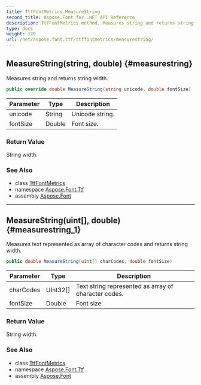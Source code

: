 ```yaml
---
title: TtfFontMetrics.MeasureString
second_title: Aspose.Font for .NET API Reference
description: TtfFontMetrics method. Measures string and returns string width
type: docs
weight: 120
url: /net/aspose.font.ttf/ttffontmetrics/measurestring/
---
```

## MeasureString(string, double) {#measurestring}

Measures string and returns string width.

```csharp
public override double MeasureString(string unicode, double fontSize)
```

| Parameter | Type | Description |
| --- | --- | --- |
| unicode | String | Unicode string. |
| fontSize | Double | Font size. |

### Return Value

String width.

### See Also

* class [TtfFontMetrics](../)
* namespace [Aspose.Font.Ttf](../../ttffontmetrics/)
* assembly [Aspose.Font](../../../)

---

## MeasureString(uint[], double) {#measurestring_1}

Measures text represented as array of character codes and returns string width.

```csharp
public double MeasureString(uint[] charCodes, double fontSize)
```

| Parameter | Type | Description |
| --- | --- | --- |
| charCodes | UInt32[] | Text string represented as array of character codes. |
| fontSize | Double | Font size. |

### Return Value

String width.

### See Also

* class [TtfFontMetrics](../)
* namespace [Aspose.Font.Ttf](../../ttffontmetrics/)
* assembly [Aspose.Font](../../../)


